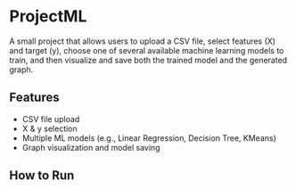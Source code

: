 # ProjectML

A small project that allows users to upload a CSV file, select features (X) and target (y),
choose one of several available machine learning models to train,
and then visualize and save both the trained model and the generated graph.

## Features
- CSV file upload
- X & y selection
- Multiple ML models (e.g., Linear Regression, Decision Tree, KMeans)
- Graph visualization and model saving

## How to Run
